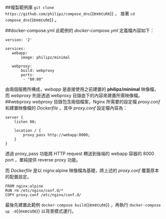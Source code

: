 ##複製範例庫
`git clone https://github.com/philipz/compose_dns`{{execute}} ，
接著 `cd compose_dns`{{execute}} 。

##docker-compose.yml
此範例的 *docker-compose.yml* 定義檔內容如下：
```
version: '2' 
 
services: 
   webapp: 
       image: philipz/minimal 
 
   webproxy: 
       build: webproxy 
       ports: 
        - "80:80"
```
由兩個服務所構成，*webapp* 是直接使用之前建置的 **philipz/minimal** 映像檔，而 *webproxy* 則是透過 webproxy 目錄底下的內容來建置所需映像檔。
##webproxy
*webproxy* 目錄包含兩個檔案，Nginx 所需要的設定檔 *proxy.conf* 和建置映像檔的 *Dockerfile* 。其中 *proxy.conf* 設定檔內容為：
```
server {
    listen 80;

    location / {
        proxy_pass http://webapp:8000;
    }
}
```
透過 proxy_pass 功能將 HTTP request 轉送到後端的 webapp 容器的 8000 port ，單純提供 reverse proxy 功能。

而 *Dockerfile* 是以 nignx:alpine 映像檔為基礎，將上述的 *proxy.conf* 覆蓋原本的配置設定。
```
FROM nginx:alpine
RUN rm /etc/nginx/conf.d/*
COPY proxy.conf /etc/nginx/conf.d/
```
最後先建置此範例 `docker-compose build`{{execute}}
，再執行 `docker-compose up -d`{{execute}} 以背景模式運行。